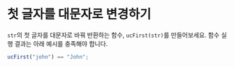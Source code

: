 # 첫 글자를 대문자로 변경하기

`str`의 첫 글자를 대문자로 바꿔 반환하는 함수, `ucFirst(str)`를 만들어보세요. 함수 실행 결과는 아래 예시를 충족해야 합니다.

```js
ucFirst("john") == "John";
```
